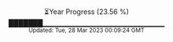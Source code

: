<p align="center">
⏳Year Progress (23.56 %) <br>
███████▁▁▁▁▁▁▁▁▁▁▁▁▁▁▁▁▁▁▁▁▁▁▁ <br>
<sub>Updated: Tue, 28 Mar 2023 00:09:24 GMT</sub>
</p>

